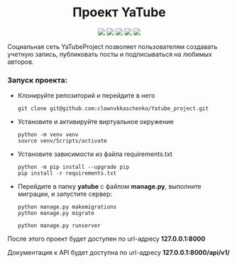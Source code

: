 <div id="header" align="center">
  <h1>Проект YaTube</h1>
  <img src="https://img.shields.io/badge/Python-3.7.9-brightgreen"/>
  <img src="https://img.shields.io/badge/Django-2.2.19-blueviolet"/>
  <img src="https://img.shields.io/badge/DjangoRestFramework-%203.12.4-orange"/>
  <img src="https://img.shields.io/badge/djoser-2.1.0-red"/>
  <img src="https://img.shields.io/badge/SimpleJWT-%204.7.2-blue"/>
</div>

Cоциальная сеть YaTubeProject позволяет пользователям создавать учетную запись, публиковать посты и подписываться на любимых авторов.

### Запуск проекта:
- Клонируйте репозиторий и перейдите в него
    ```
    git clone git@github.com:clownvkkaschenko/Yatube_project.git
    ```
- Установите и активируйте виртуальное окружение
    ```
    python -m venv venv
    source venv/Scripts/activate
    ```
- Установите зависимости из файла requirements.txt
    ```
    python -m pip install --upgrade pip
    pip install -r requirements.txt
    ``` 
- Перейдите в папку **yatube** с файлом **manage.py**, выполните миграции, и запустите сервер:
    ```
    python manage.py makemigrations
    python manage.py migrate

    python manage.py runserver
    ```

После этого проект будет доступен по url-адресу **127.0.0.1:8000**

Документация к API будет доступна по url-адресу **127.0.0.1:8000/api/v1/**
